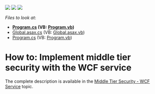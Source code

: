 <!-- default badges list -->
![](https://img.shields.io/endpoint?url=https://codecentral.devexpress.com/api/v1/VersionRange/128591566/13.1.4%2B)
[![](https://img.shields.io/badge/Open_in_DevExpress_Support_Center-FF7200?style=flat-square&logo=DevExpress&logoColor=white)](https://supportcenter.devexpress.com/ticket/details/E4036)
[![](https://img.shields.io/badge/📖_How_to_use_DevExpress_Examples-e9f6fc?style=flat-square)](https://docs.devexpress.com/GeneralInformation/403183)
<!-- default badges end -->
<!-- default file list -->
*Files to look at*:

* **[Program.cs](./CS/ConsoleApplicationServer/Program.cs) (VB: [Program.vb](./VB/ConsoleApplicationServer/Program.vb))**
* [Global.asax.cs](./CS/SecuritySystemExample.Web/Global.asax.cs) (VB: [Global.asax.vb](./VB/SecuritySystemExample.Web/Global.asax.vb))
* [Program.cs](./CS/SecuritySystemExample.Win/Program.cs) (VB: [Program.vb](./VB/SecuritySystemExample.Win/Program.vb))
<!-- default file list end -->
# How to: Implement middle tier security with the WCF service


<p>The complete description is available in the <a href="http://documentation.devexpress.com/#xaf/CustomDocument3439"><u>Middle Tier Security - WCF Service</u></a> topic.</p><br />


<br/>


